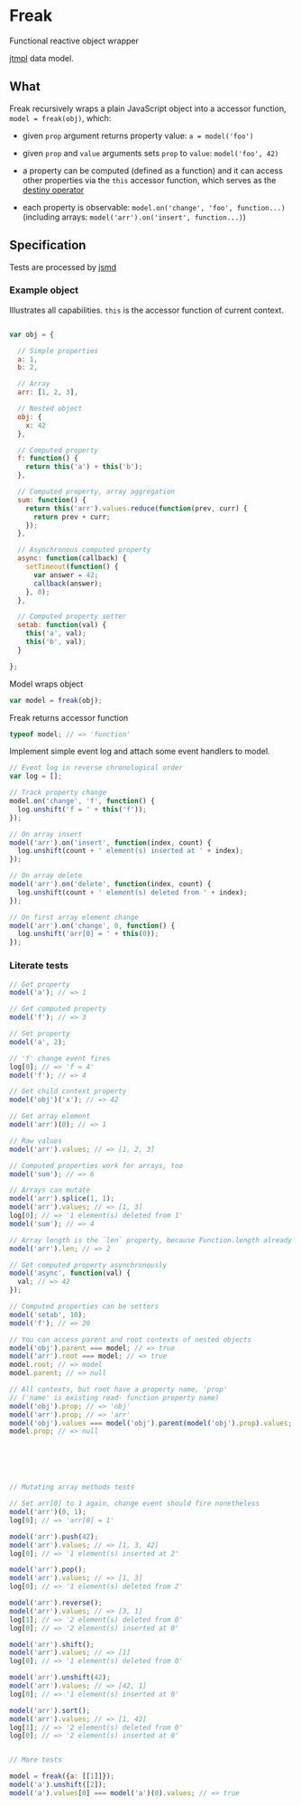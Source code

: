 Freak
=====

Functional reactive object wrapper

[jtmpl](https://github.com/atmin/jtmpl) data model.


What
----

Freak recursively wraps a plain JavaScript object into a accessor function,
`model = freak(obj)`, which:

- given `prop` argument returns property value: `a = model('foo')`

- given `prop` and `value` arguments sets `prop` to `value`:
  `model('foo', 42)`

- a property can be computed (defined as a function) and it can
access other properties via the `this` accessor function, which serves
as the [destiny
operator](http://paulstovell.com/blog/reactive-programming)

- each property is observable: `model.on('change', 'foo', function...)`
(including arrays: `model('arr').on('insert', function...)`)


Specification
-------------

Tests are processed by [jsmd](https://github.com/vesln/jsmd)

<!-- js
var freak = require('./freak.js');
-->


### Example object

Illustrates all capabilities. `this` is the accessor function of
current context.

```js

var obj = {

  // Simple properties
  a: 1,
  b: 2,

  // Array
  arr: [1, 2, 3],

  // Nested object
  obj: {
    x: 42
  },

  // Computed property
  f: function() {
    return this('a') + this('b');
  },

  // Computed property, array aggregation
  sum: function() {
    return this('arr').values.reduce(function(prev, curr) {
      return prev + curr;
    });
  },

  // Asynchronous computed property
  async: function(callback) {
    setTimeout(function() {
      var answer = 42;
      callback(answer);
    }, 0);
  },

  // Computed property setter
  setab: function(val) {
    this('a', val);
    this('b', val);
  }

};
```

Model wraps object

``` js
var model = freak(obj);
```


Freak returns accessor function

``` js
typeof model; // => 'function'
```

Implement simple event log and attach some event handlers to model.

``` js
// Event log in reverse chronological order
var log = [];

// Track property change
model.on('change', 'f', function() {
  log.unshift('f = ' + this('f'));
});

// On array insert
model('arr').on('insert', function(index, count) {
  log.unshift(count + ' element(s) inserted at ' + index);
});

// On array delete
model('arr').on('delete', function(index, count) {
  log.unshift(count + ' element(s) deleted from ' + index);
});

// On first array element change
model('arr').on('change', 0, function() {
  log.unshift('arr[0] = ' + this(0));
});
```

### Literate tests

``` js
// Get property
model('a'); // => 1

// Get computed property
model('f'); // => 3

// Set property
model('a', 2);

// 'f' change event fires
log[0]; // => 'f = 4'
model('f'); // => 4

// Get child context property
model('obj')('x'); // => 42

// Get array element
model('arr')(0); // => 1

// Raw values
model('arr').values; // => [1, 2, 3]

// Computed properties work for arrays, too
model('sum'); // => 6

// Arrays can mutate
model('arr').splice(1, 1);
model('arr').values; // => [1, 3]
log[0]; // => '1 element(s) deleted from 1'
model('sum'); // => 4

// Array length is the `len` property, because Function.length already exists
model('arr').len; // => 2

// Get computed property asynchronously
model('async', function(val) {
  val; // => 42
});

// Computed properties can be setters
model('setab', 10);
model('f'); // => 20

// You can access parent and root contexts of nested objects
model('obj').parent === model; // => true
model('arr').root === model; // => true
model.root; // => model
model.parent; // => null

// All contexts, but root have a property name, 'prop'
// ('name' is existing read- function property name)
model('obj').prop; // => 'obj'
model('arr').prop; // => 'arr'
model('obj').values === model('obj').parent(model('obj').prop).values; // => true
model.prop; // => null






// Mutating array methods tests

// Set arr[0] to 1 again, change event should fire nonetheless
model('arr')(0, 1);
log[0]; // => 'arr[0] = 1'

model('arr').push(42);
model('arr').values; // => [1, 3, 42]
log[0]; // => '1 element(s) inserted at 2'

model('arr').pop();
model('arr').values; // => [1, 3]
log[0]; // => '1 element(s) deleted from 2'

model('arr').reverse();
model('arr').values; // => [3, 1]
log[1]; // => '2 element(s) deleted from 0'
log[0]; // => '2 element(s) inserted at 0'

model('arr').shift();
model('arr').values; // => [1]
log[0]; // => '1 element(s) deleted from 0'

model('arr').unshift(42);
model('arr').values; // => [42, 1]
log[0]; // => '1 element(s) inserted at 0'

model('arr').sort();
model('arr').values; // => [1, 42]
log[1]; // => '2 element(s) deleted from 0'
log[0]; // => '2 element(s) inserted at 0'


// More tests

model = freak({a: [[1]]});
model('a').unshift([2]);
model('a').values[0] === model('a')(0).values; // => true
```

